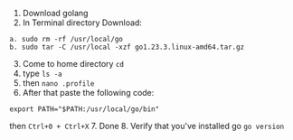1. Download golang
2. In Terminal directory Download:  
```
a. sudo rm -rf /usr/local/go
b. sudo tar -C /usr/local -xzf go1.23.3.linux-amd64.tar.gz
```
3. Come to home directory ```cd```
4. type ```ls -a```
5. then ```nano .profile```
6. After that paste the following code:
```
export PATH="$PATH:/usr/local/go/bin"
```
then ```Ctrl+0 + Ctrl+X```
7. Done
8. Verify that you've installed go ```go version```
